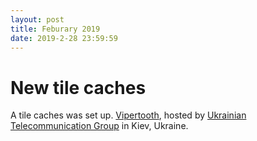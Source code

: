 ```yaml
---
layout: post
title: Feburary 2019
date: 2019-2-28 23:59:59
---
```


# New tile caches

A tile caches was set up. [Vipertooth](https://hardware.openstreetmap.org/servers/vipertooth.openstreetmap.org/), hosted by [Ukrainian Telecommunication Group](https://grifon.fr/) in Kiev, Ukraine.